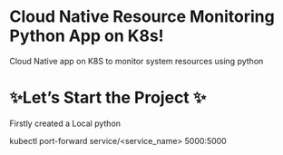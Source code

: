 # **Cloud Native Resource Monitoring Python App on K8s!**
Cloud Native app on K8S to monitor system resources using python


# ✨Let’s Start the Project ✨
Firstly created a Local python 



kubectl port-forward service/<service_name> 5000:5000
